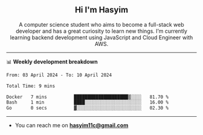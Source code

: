 <h2 align="center">Hi I'm Hasyim</h2>

<p align="center">A computer science student who aims to become a full-stack web developer and has a great curiosity to learn new things. I’m currently learning backend development using JavaScript and Cloud Engineer with AWS.</p>

---

📊 **Weekly development breakdown**

<!--START_SECTION:waka-->

```txt
From: 03 April 2024 - To: 10 April 2024

Total Time: 9 mins

Docker   7 mins          ████████████████████▒░░░░   81.70 %
Bash     1 min           ████░░░░░░░░░░░░░░░░░░░░░   16.00 %
Go       0 secs          ▓░░░░░░░░░░░░░░░░░░░░░░░░   02.30 %
```

<!--END_SECTION:waka-->

---

- You can reach me on **hasyim11c@gmail.com**
